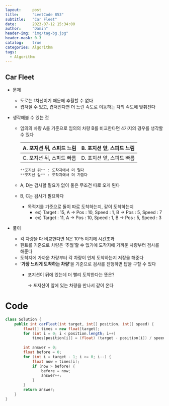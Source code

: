 ```yaml
---
layout:     post
title:      "LeetCode 853"
subtitle:   "Car Fleet"
date:       2023-07-12 15:34:00
author:     "Damin"
header-img: "img/tag-bg.jpg"
header-mask: 0.3
catalog:    true
categories: Algorithm
tags:
  - Algorithm
---
```


## Car Fleet

- 문제
    - 도로는 1차선이기 때문에 추월할 수 없다
    - 겹쳐질 수 있고, 겹쳐진다면 더 느린 속도로 이동하는 차의 속도에 맞춰진다

- 생각해볼 수 있는 것
    - 임의의 차량 A를 기준으로 임의의 차량 B를 비교한다면 4가지의 경우를 생각할 수 있다

        | A. 포지션 뒤, 스피드 느림 | B. 포지션 앞, 스피드 느림 |
        | --- | --- |
        | C. 포지션 뒤, 스피드 빠름 | D. 포지션 앞, 스피드 빠름 |
        
        ```java
        **포지션 뒤** : 도착지에서 더 멀다
        **포지션 앞** : 도착지에서 더 가깝다
        ```
        
    - A, D는 검사할 필요가 없이 둘은 무조건 따로 오게 된다
    - B, C는 검사가 필요하다
        - 목적지를 기준으로 둘이 따로 도착하는지, 같이 도착하는지
            - ex) Target : 15, A → Pos : 10, Speed : 1, B → Pos : 5, Speed : 7
            - ex) Target : 11, A → Pos : 10, Speed : 1, B → Pos : 5, Speed : 3

- 풀이
    - 각 차량을 다 비교한다면 N은 10^5 이기에 시간초과
    - 힌트를 기준으로 차량은 ‘추월’할 수 없기에 도착지에 가까운 차량부터 검사를 해준다
    - 도착지에 가까운 차량부터 각 차량이 언제 도착하는지 저장을 해준다
    - ‘**가장 느리게 도착하는 차량**’을 기준으로 검사를 진행하면 답을 구할 수 있다
        - 포지션이 뒤에 있는데 더 빨리 도착한다는 뜻은?

          → 포지션이 앞에 있는 차량을 만나서 같이 온다

# Code

~~~java
class Solution {
    public int carFleet(int target, int[] position, int[] speed) {
		float[] times = new float[target];
		for (int i = 0; i < position.length; i++)
			times[position[i]] = (float) (target - position[i]) / speed[i];
		
		int answer = 0;
		float before = 0;
		for (int i = target - 1; i >= 0; i--) {
			float now = times[i];
			if (now > before) {
				before = now;
				answer++;
			}
		}
		return answer;
	}
}
~~~
